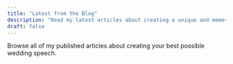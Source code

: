```yaml
---
title: "Latest from the Blog"
description: "Read my latest articles about creating a unique and memorable wedding speech. Essential reading for grooms, fathers of the bride, best men and more!"
draft: false
---
```


Browse all of my published articles about creating your best possible wedding speech.